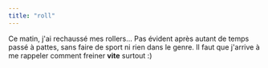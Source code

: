 ```yaml
---
title: "roll"
---
```


Ce matin, j'ai rechaussé mes rollers... Pas évident après autant de temps
passé à pattes, sans faire de sport ni rien dans le genre. Il faut que
j'arrive à me rappeler comment freiner **vite** surtout :)

